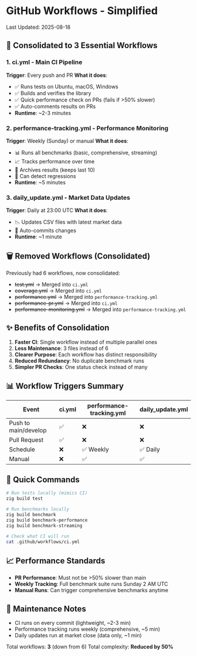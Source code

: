 # GitHub Workflows - Simplified

Last Updated: 2025-08-18

## 🎯 Consolidated to 3 Essential Workflows

### 1. **ci.yml** - Main CI Pipeline
**Trigger**: Every push and PR
**What it does**:
- ✅ Runs tests on Ubuntu, macOS, Windows
- ✅ Builds and verifies the library
- ✅ Quick performance check on PRs (fails if >50% slower)
- ✅ Auto-comments results on PRs
- **Runtime**: ~2-3 minutes

### 2. **performance-tracking.yml** - Performance Monitoring  
**Trigger**: Weekly (Sunday) or manual
**What it does**:
- 📊 Runs all benchmarks (basic, comprehensive, streaming)
- 📈 Tracks performance over time
- 💾 Archives results (keeps last 10)
- 🚨 Can detect regressions
- **Runtime**: ~5 minutes

### 3. **daily_update.yml** - Market Data Updates
**Trigger**: Daily at 23:00 UTC
**What it does**:
- 📉 Updates CSV files with latest market data
- 🤖 Auto-commits changes
- **Runtime**: ~1 minute

## 🗑️ Removed Workflows (Consolidated)

Previously had 6 workflows, now consolidated:
- ~~test.yml~~ → Merged into `ci.yml`
- ~~coverage.yml~~ → Merged into `ci.yml`  
- ~~performance.yml~~ → Merged into `performance-tracking.yml`
- ~~performance-pr.yml~~ → Merged into `ci.yml`
- ~~performance-monitoring.yml~~ → Merged into `performance-tracking.yml`

## ✨ Benefits of Consolidation

1. **Faster CI**: Single workflow instead of multiple parallel ones
2. **Less Maintenance**: 3 files instead of 6
3. **Clearer Purpose**: Each workflow has distinct responsibility
4. **Reduced Redundancy**: No duplicate benchmark runs
5. **Simpler PR Checks**: One status check instead of many

## 📊 Workflow Triggers Summary

| Event | ci.yml | performance-tracking.yml | daily_update.yml |
|-------|--------|--------------------------|------------------|
| Push to main/develop | ✅ | ❌ | ❌ |
| Pull Request | ✅ | ❌ | ❌ |
| Schedule | ❌ | ✅ Weekly | ✅ Daily |
| Manual | ❌ | ✅ | ✅ |

## 🚀 Quick Commands

```bash
# Run tests locally (mimics CI)
zig build test

# Run benchmarks locally  
zig build benchmark
zig build benchmark-performance
zig build benchmark-streaming

# Check what CI will run
cat .github/workflows/ci.yml
```

## 📈 Performance Standards

- **PR Performance**: Must not be >50% slower than main
- **Weekly Tracking**: Full benchmark suite runs Sunday 2 AM UTC
- **Manual Runs**: Can trigger comprehensive benchmarks anytime

## 🔧 Maintenance Notes

- CI runs on every commit (lightweight, ~2-3 min)
- Performance tracking runs weekly (comprehensive, ~5 min)
- Daily updates run at market close (data only, ~1 min)

Total workflows: **3** (down from 6)
Total complexity: **Reduced by 50%**